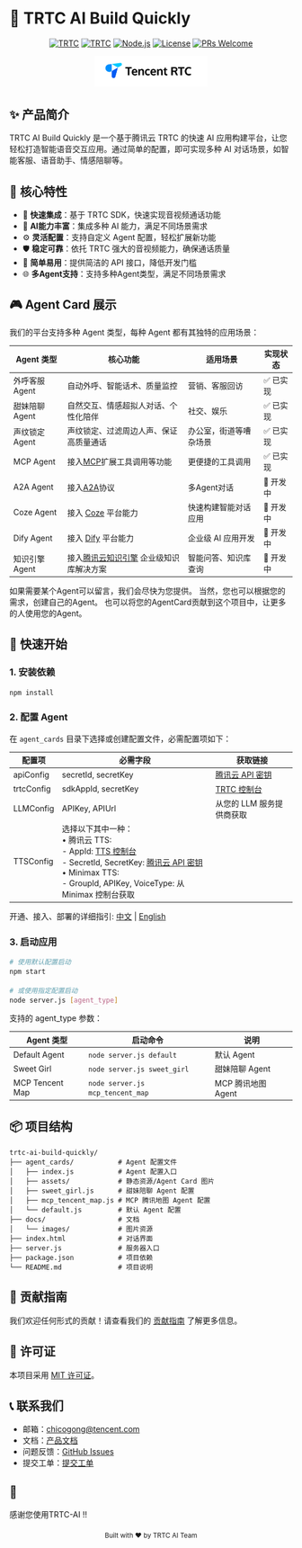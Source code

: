 # 🚀 TRTC AI Build Quickly

<div align="center">

[![TRTC](https://img.shields.io/badge/TRTC_AI-2.0.0-blue.svg)](https://cloud.tencent.com/product/trtc)
[![TRTC](https://img.shields.io/badge/AI_Agent-2.0.0-blue.svg)](https://cloud.tencent.com/document/product/647/110584)
[![Node.js](https://img.shields.io/badge/Node.js-18.0.0-green.svg)](https://nodejs.org/)
[![License](https://img.shields.io/badge/License-MIT-yellow.svg)](LICENSE)
[![PRs Welcome](https://img.shields.io/badge/PRs-welcome-brightgreen.svg)](CONTRIBUTING.md)

</div>

<div align="center">
  <img src="docs/images/logo.png" alt="logo" width="200"/>
</div>

## ✨ 产品简介

TRTC AI Build Quickly 是一个基于腾讯云 TRTC 的快速 AI 应用构建平台，让您轻松打造智能语音交互应用。通过简单的配置，即可实现多种 AI 对话场景，如智能客服、语音助手、情感陪聊等。

## 🌟 核心特性

- 🎯 **快速集成**：基于 TRTC SDK，快速实现音视频通话功能
- 🤖 **AI能力丰富**：集成多种 AI 能力，满足不同场景需求
- ⚙️ **灵活配置**：支持自定义 Agent 配置，轻松扩展新功能
- 🛡️ **稳定可靠**：依托 TRTC 强大的音视频能力，确保通话质量
- 🎨 **简单易用**：提供简洁的 API 接口，降低开发门槛
- 🌐 **多Agent支持**：支持多种Agent类型，满足不同场景需求

## 🎮 Agent Card 展示

我们的平台支持多种 Agent 类型，每种 Agent 都有其独特的应用场景：

<div align="center">

| Agent 类型 | 核心功能 | 适用场景 | 实现状态 |
|------------|---------|---------|---------|
| 外呼客服 Agent | 自动外呼、智能话术、质量监控 | 营销、客服回访 | ✅ 已实现 |
| 甜妹陪聊 Agent | 自然交互、情感超拟人对话、个性化陪伴 | 社交、娱乐 | ✅ 已实现 |
| 声纹锁定 Agent | 声纹锁定、过滤周边人声、保证高质量通话 | 办公室，街道等嘈杂场景 | ✅ 已实现 |
| MCP Agent | 接入[MCP](https://github.com/modelcontextprotocol)扩展工具调用等功能 | 更便捷的工具调用 | ✅ 已实现 |
| A2A Agent | 接入[A2A](https://github.com/google/A2A)协议 | 多Agent对话 | 🔄 开发中 |
| Coze Agent | 接入 [Coze](https://www.coze.com) 平台能力 | 快速构建智能对话应用 | 🔄 开发中 |
| Dify Agent | 接入 [Dify](https://dify.ai) 平台能力 | 企业级 AI 应用开发 | 🔄 开发中 |
| 知识引擎 Agent | 接入[腾讯云知识引擎](https://cloud.tencent.com/product/lke) 企业级知识库解决方案 | 智能问答、知识库查询 | 🔄 开发中 |

</div>
如果需要某个Agent可以留言，我们会尽快为您提供。
当然，您也可以根据您的需求，创建自己的Agent。
也可以将您的AgentCard贡献到这个项目中，让更多的人使用您的Agent。

## 🚀 快速开始

### 1. 安装依赖

```bash
npm install
```

### 2. 配置 Agent

在 `agent_cards` 目录下选择或创建配置文件，必需配置项如下：

| 配置项 | 必需字段 | 获取链接 |
|--------|---------|---------|
| apiConfig | secretId, secretKey | [腾讯云 API 密钥](https://console.cloud.tencent.com/cam/capi) |
| trtcConfig | sdkAppId, secretKey | [TRTC 控制台](https://console.cloud.tencent.com/trtc/app) |
| LLMConfig | APIKey, APIUrl | 从您的 LLM 服务提供商获取 |
| TTSConfig | 选择以下其中一种：<br>• 腾讯云 TTS:<br>  - AppId: [TTS 控制台](https://console.cloud.tencent.com/tts)<br>  - SecretId, SecretKey: [腾讯云 API 密钥](https://console.cloud.tencent.com/cam/capi)<br>• Minimax TTS:<br>  - GroupId, APIKey, VoiceType: 从 Minimax 控制台获取 |

开通、接入、部署的详细指引: [中文](./docs/README_zh.md) | [English](./docs/README.md)

### 3. 启动应用

```bash
# 使用默认配置启动
npm start

# 或使用指定配置启动
node server.js [agent_type]
```

支持的 agent_type 参数：

| Agent 类型 | 启动命令 | 说明 |
|------------|---------|------|
| Default Agent | `node server.js default` | 默认 Agent |
| Sweet Girl | `node server.js sweet_girl` | 甜妹陪聊 Agent |
| MCP Tencent Map | `node server.js mcp_tencent_map` | MCP 腾讯地图 Agent |


## 📦 项目结构

```
trtc-ai-build-quickly/
├── agent_cards/           # Agent 配置文件
│   ├── index.js           # Agent 配置入口
│   ├── assets/            # 静态资源/Agent Card 图片
│   ├── sweet_girl.js      # 甜妹陪聊 Agent 配置
│   ├── mcp_tencent_map.js # MCP 腾讯地图 Agent 配置
│   └── default.js         # 默认 Agent 配置
├── docs/                  # 文档
│   └── images/            # 图片资源
├── index.html             # 对话界面
├── server.js              # 服务器入口
├── package.json           # 项目依赖
└── README.md              # 项目说明
```

## 🤝 贡献指南

我们欢迎任何形式的贡献！请查看我们的 [贡献指南](CONTRIBUTING.md) 了解更多信息。

## 📄 许可证

本项目采用 [MIT 许可证](LICENSE)。

## 📞 联系我们

- 邮箱：chicogong@tencent.com
- 文档：[产品文档](https://cloud.tencent.com/document/product/647/110584)
- 问题反馈：[GitHub Issues](https://github.com/yourusername/trtc-ai-build-quickly/issues)
- 提交工单：[提交工单](https://cloud.tencent.com/online-service?from=doc_647)

## 🙏 

感谢您使用TRTC-AI !!

<div align="center">
  <sub>Built with ❤️ by TRTC AI Team</sub>
</div>


